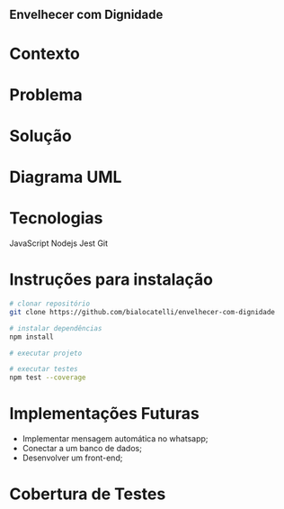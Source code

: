 ## Envelhecer com Dignidade

# Contexto

# Problema

# Solução

# Diagrama UML

# Tecnologias
JavaScript 
Nodejs
Jest
Git

# Instruções para instalação
```bash
# clonar repositório
git clone https://github.com/bialocatelli/envelhecer-com-dignidade
```
```bash
# instalar dependências
npm install
```
```bash
# executar projeto

```
```bash
# executar testes
npm test --coverage
```

# Implementações Futuras
- Implementar mensagem automática no whatsapp;
- Conectar a um banco de dados;
- Desenvolver um front-end;

# Cobertura de Testes